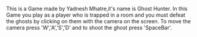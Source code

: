 This is a Game made by Yadnesh Mhatre,it's name is Ghost Hunter.
In this Game you play as a player who is trapped in a room and you must defeat the ghosts by clicking on them with the camera on the screen.
To move the camera press 'W','A','S','D' and to shoot the ghost press 'SpaceBar'.
